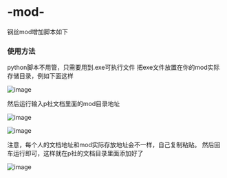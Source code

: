 # -mod-
钢丝mod增加脚本如下

### 使用方法 ###

python脚本不用管，只需要用到.exe可执行文件
把exe文件放置在你的mod实际存储目录，例如下面这样

![image](https://user-images.githubusercontent.com/81303390/210189936-b280886e-642e-46b2-b8c4-2b931fe0448e.png)

然后运行输入p社文档里面的mod目录地址

![image](https://user-images.githubusercontent.com/81303390/210189967-3e87ee23-ab48-4444-8dcf-141d5e04e0d1.png)

![image](https://user-images.githubusercontent.com/81303390/210189977-c44a9c0e-0481-4fcf-8f09-e83a208a29c2.png)

注意，每个人的文档地址和mod实际存放地址会不一样，自己复制粘贴。
然后回车运行即可，这样就在p社的文档目录里面添加好了

![image](https://user-images.githubusercontent.com/81303390/210190087-61614154-6cfd-42b1-9d4a-d17869061181.png)




